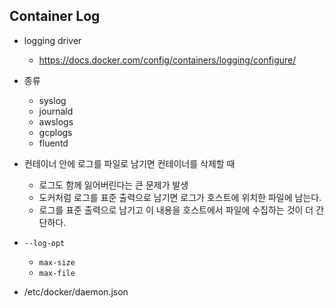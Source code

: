 ## Container Log

- logging driver
    - https://docs.docker.com/config/containers/logging/configure/

- 종류
    - syslog
    - journald
    - awslogs
    - gcplogs
    - fluentd

- 컨테이너 안에 로그를 파일로 남기면 컨테이너를 삭제할 때
    - 로그도 함께 잃어버린다는 큰 문제가 발생
    - 도커처럼 로그를 표준 출력으로 남기면 로그가 호스트에 위치한 파일에 남는다.
    - 로그를 표준 출력으로 남기고 이 내용을 호스트에서 파일에 수집하는 것이 더 간단하다.

- `--log-opt`
    - `max-size`
    - `max-file`
- /etc/docker/daemon.json